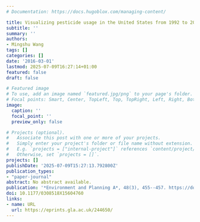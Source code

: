 ```yaml
---
# Documentation: https://docs.hugoblox.com/managing-content/

title: Visualizing pesticide usage in the United States from 1992 to 2009
subtitle: ''
summary: ''
authors:
- Mingshu Wang
tags: []
categories: []
date: '2016-03-01'
lastmod: 2025-07-09T16:27:14+01:00
featured: false
draft: false

# Featured image
# To use, add an image named `featured.jpg/png` to your page's folder.
# Focal points: Smart, Center, TopLeft, Top, TopRight, Left, Right, BottomLeft, Bottom, BottomRight.
image:
  caption: ''
  focal_point: ''
  preview_only: false

# Projects (optional).
#   Associate this post with one or more of your projects.
#   Simply enter your project's folder or file name without extension.
#   E.g. `projects = ["internal-project"]` references `content/project/deep-learning/index.md`.
#   Otherwise, set `projects = []`.
projects: []
publishDate: '2025-07-09T15:27:13.792800Z'
publication_types:
- "paper-journal"
abstract: No abstract available.
publication: '*Environment and Planning A*, 48(3), 455--457. https://doi.org/10.1177/0308518X15604760'
doi: 10.1177/0308518X15604760
links:
- name: URL
  url: https://eprints.gla.ac.uk/244650/
---
```

